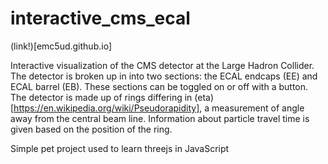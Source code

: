 # interactive_cms_ecal

(link!)[emc5ud.github.io]

Interactive visualization of the CMS detector at the Large Hadron Collider. The detector is broken up in into two sections: the ECAL endcaps (EE) and ECAL barrel (EB). These sections can be toggled on or off with a button. The detector is made up of rings differing in (eta)[https://en.wikipedia.org/wiki/Pseudorapidity], a measurement of angle away from the central beam line. Information about particle travel time is given based on the position of the ring. 



Simple pet project used to learn threejs in JavaScript
